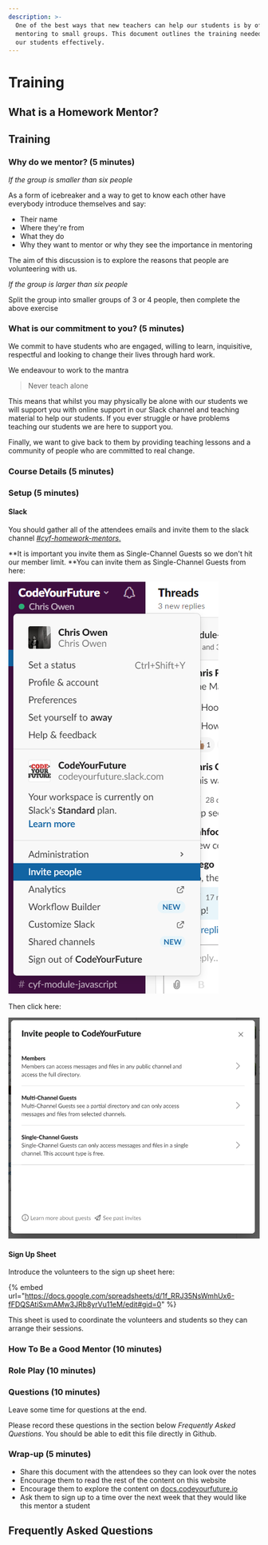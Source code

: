 ```yaml
---
description: >-
  One of the best ways that new teachers can help our students is by offering
  mentoring to small groups. This document outlines the training needed to help
  our students effectively.
---
```


# Training

## What is a Homework Mentor?

## Training

### Why do we mentor? (5 minutes)

_If the group is smaller than six people_

As a form of icebreaker and a way to get to know each other have everybody introduce themselves and say:

* Their name 
* Where they're from
* What they do
* Why they want to mentor or why they see the importance in mentoring

The aim of this discussion is to explore the reasons that people are volunteering with us. 

_If the group is larger than six people_

Split the group into smaller groups of 3 or 4 people, then complete the above exercise

### What is our commitment to you? (5 minutes)

We commit to have students who are engaged, willing to learn, inquisitive, respectful and looking to change their lives through hard work. 

We endeavour to work to the mantra 

> Never teach alone

This means that whilst you may physically be alone with our students we will support you with online support in our Slack channel and teaching material to help our students. If you ever struggle or have problems teaching our students we are here to support you.

Finally, we want to give back to them by providing teaching lessons and a community of people who are committed to real change. 

### Course Details (5 minutes)

### Setup (5 minutes)

#### Slack

You should gather all of the attendees emails and invite them to the slack channel [_#cyf-homework-mentors_.](https://app.slack.com/client/T2H71EFLK/C010MDVT37G)

**It is important you invite them as Single-Channel Guests so we don't hit our member limit. **You can invite them as Single-Channel Guests from here:

![](<../../.gitbook/assets/image (1).png>)

Then click here:

![](../../.gitbook/assets/image.png)

#### Sign Up Sheet

Introduce the volunteers to the sign up sheet here:

{% embed url="https://docs.google.com/spreadsheets/d/1f_RRJ35NsWmhUx6-fFDQSAtiSxmAMw3JRb8yrVu11eM/edit#gid=0" %}

This sheet is used to coordinate the volunteers and students so they can arrange their sessions. 

### How To Be a Good Mentor (10 minutes)



### Role Play (10 minutes)



### Questions (10 minutes)

Leave some time for questions at the end.

Please record these questions in the section below _Frequently Asked Questions_. You should be able to edit this file directly in Github.

### Wrap-up (5 minutes)

* Share this document with the attendees so they can look over the notes
* Encourage them to read the rest of the content on this website
* Encourage them to explore the content on [docs.codeyourfuture.io](https://docs.codeyourfuture.io)
* Ask them to sign up to a time over the next week that they would like this mentor a student

## Frequently Asked Questions
